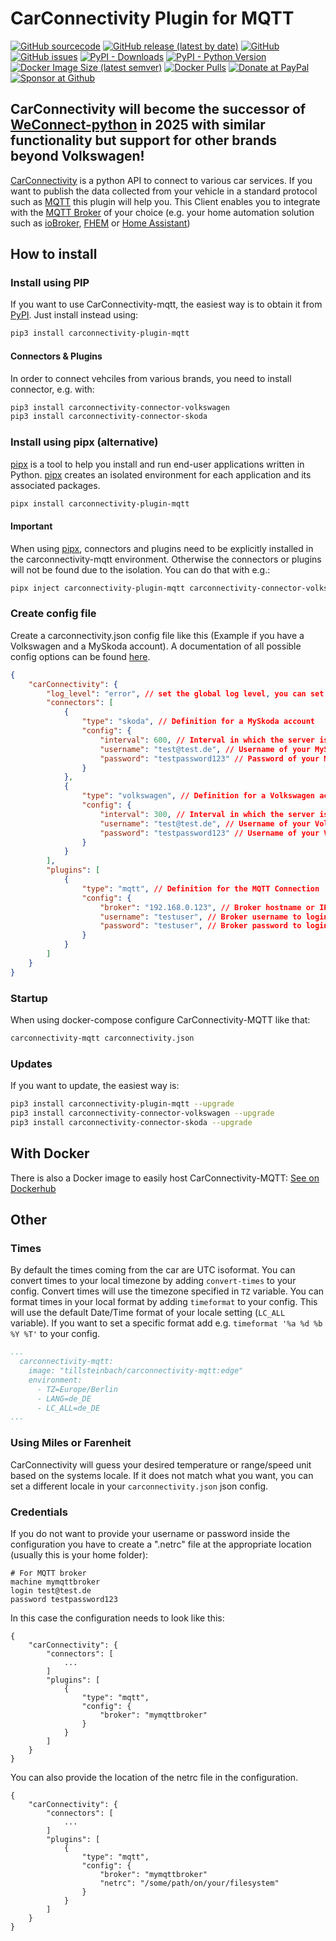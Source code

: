 

# CarConnectivity Plugin for MQTT
[![GitHub sourcecode](https://img.shields.io/badge/Source-GitHub-green)](https://github.com/tillsteinbach/CarConnectivity-plugin-mqtt/)
[![GitHub release (latest by date)](https://img.shields.io/github/v/release/tillsteinbach/CarConnectivity-plugin-mqtt)](https://github.com/tillsteinbach/CarConnectivity-plugin-mqtt/releases/latest)
[![GitHub](https://img.shields.io/github/license/tillsteinbach/CarConnectivity-plugin-mqtt)](https://github.com/tillsteinbach/CarConnectivity-plugin-mqtt/blob/master/LICENSE)
[![GitHub issues](https://img.shields.io/github/issues/tillsteinbach/CarConnectivity-plugin-mqtt)](https://github.com/tillsteinbach/CarConnectivity-plugin-mqtt/issues)
[![PyPI - Downloads](https://img.shields.io/pypi/dm/carconnectivity-plugin-mqtt?label=PyPI%20Downloads)](https://pypi.org/project/carconnectivity-plugin-mqtt/)
[![PyPI - Python Version](https://img.shields.io/pypi/pyversions/carconnectivity-plugin-mqtt)](https://pypi.org/project/carconnectivity-plugin-mqtt/)
[![Docker Image Size (latest semver)](https://img.shields.io/docker/image-size/tillsteinbach/carconnectivity-mqtt?sort=semver)](https://hub.docker.com/r/tillsteinbach/carconnectivity-mqtt)
[![Docker Pulls](https://img.shields.io/docker/pulls/tillsteinbach/carconnectivity-mqtt)](https://hub.docker.com/r/tillsteinbach/carconnectivity-mqtt)
[![Donate at PayPal](https://img.shields.io/badge/Donate-PayPal-2997d8)](https://www.paypal.com/donate?hosted_button_id=2BVFF5GJ9SXAJ)
[![Sponsor at Github](https://img.shields.io/badge/Sponsor-GitHub-28a745)](https://github.com/sponsors/tillsteinbach)

## CarConnectivity will become the successor of [WeConnect-python](https://github.com/tillsteinbach/WeConnect-python) in 2025 with similar functionality but support for other brands beyond Volkswagen!

[CarConnectivity](https://github.com/tillsteinbach/CarConnectivity) is a python API to connect to various car services. If you want to publish the data collected from your vehicle in a standard protocol such as [MQTT](https://mqtt.org) this plugin will help you. This Client enables you to integrate with the [MQTT Broker](https://mqtt.org/software/) of your choice (e.g. your home automation solution such as [ioBroker](https://www.iobroker.net), [FHEM](https://fhem.de) or [Home Assistant](https://www.home-assistant.io))

## How to install

### Install using PIP
If you want to use CarConnectivity-mqtt, the easiest way is to obtain it from [PyPI](https://pypi.org/project/carconnectivity-plugin-mqtt/). Just install instead using:
```bash
pip3 install carconnectivity-plugin-mqtt
```

#### Connectors & Plugins
In order to connect vehciles from various brands, you need to install connector, e.g. with:
```bash
pip3 install carconnectivity-connector-volkswagen
pip3 install carconnectivity-connector-skoda
```

### Install using pipx (alternative)
[pipx](https://github.com/pypa/pipx) is a tool to help you install and run end-user applications written in Python. [pipx](https://github.com/pypa/pipx) creates an isolated environment for each application and its associated packages.
```bash
pipx install carconnectivity-plugin-mqtt
```
#### Important
When using [pipx](https://github.com/pypa/pipx), connectors and plugins need to be explicitly installed in the carconnectivity-mqtt environment. Otherwise the connectors or plugins will not be found due to the isolation. You can do that with e.g.:
```bash
pipx inject carconnectivity-plugin-mqtt carconnectivity-connector-volkswagen
```

### Create config file
Create a carconnectivity.json config file like this (Example if you have a Volkswagen and a MySkoda account). A documentation of all possible config options can be found [here](https://github.com/tillsteinbach/CarConnectivity-plugin-mqtt/tree/main/doc/Config.md).
```json
{
    "carConnectivity": {
        "log_level": "error", // set the global log level, you can set individual log levels in the connectors and plugins
        "connectors": [
            {
                "type": "skoda", // Definition for a MySkoda account
                "config": {
                    "interval": 600, // Interval in which the server is checked in seconds
                    "username": "test@test.de", // Username of your MySkoda Account
                    "password": "testpassword123" // Password of your MySkoda Account
                }
            },
            {
                "type": "volkswagen", // Definition for a Volkswagen account
                "config": {
                    "interval": 300, // Interval in which the server is checked in seconds
                    "username": "test@test.de", // Username of your Volkswagen Account
                    "password": "testpassword123" // Username of your Volkswagen Account
                }
            }
        ],
        "plugins": [
            {
                "type": "mqtt", // Definition for the MQTT Connection
                "config": {
                    "broker": "192.168.0.123", // Broker hostname or IP address
                    "username": "testuser", // Broker username to login
                    "password": "testuser", // Broker password to login
                }
            }
        ]
    }
}
```

### Startup
When using docker-compose configure CarConnectivity-MQTT like that:
```bash
carconnectivity-mqtt carconnectivity.json
```

### Updates
If you want to update, the easiest way is:
```bash
pip3 install carconnectivity-plugin-mqtt --upgrade
pip3 install carconnectivity-connector-volkswagen --upgrade
pip3 install carconnectivity-connector-skoda --upgrade
```

## With Docker
There is also a Docker image to easily host CarConnectivity-MQTT: [See on Dockerhub](https://hub.docker.com/r/tillsteinbach/carconnectivity-mqtt)

## Other
### Times
By default the times coming from the car are UTC isoformat. You can convert times to your local timezone by adding `convert-times` to your config. Convert times will use the timezone specified in `TZ` variable.
You can format times in your local format by adding `timeformat` to your config. This will use the default Date/Time format of your locale setting (`LC_ALL` variable). If you want to set a specific format add e.g. `timeformat '%a %d %b %Y %T'` to your config.
```yml
...
  carconnectivity-mqtt:
    image: "tillsteinbach/carconnectivity-mqtt:edge"
    environment:
      - TZ=Europe/Berlin
      - LANG=de_DE
      - LC_ALL=de_DE
...
```
### Using Miles or Farenheit
CarConnectivity will guess your desired temperature or range/speed unit based on the systems locale. If it does not match what you want, you can set a different locale in your `carconnectivity.json` json config.

### Credentials
If you do not want to provide your username or password inside the configuration you have to create a ".netrc" file at the appropriate location (usually this is your home folder):
```
# For MQTT broker
machine mymqttbroker
login test@test.de
password testpassword123
```
In this case the configuration needs to look like this:
```
{
    "carConnectivity": {
        "connectors": [
            ...
        ]
        "plugins": [
            {
                "type": "mqtt",
                "config": {
                    "broker": "mymqttbroker"
                }
            }
        ]
    }
}
```

You can also provide the location of the netrc file in the configuration.
```
{
    "carConnectivity": {
        "connectors": [
            ...
        ]
        "plugins": [
            {
                "type": "mqtt",
                "config": {
                    "broker": "mymqttbroker"
                    "netrc": "/some/path/on/your/filesystem"
                }
            }
        ]
    }
}
```
